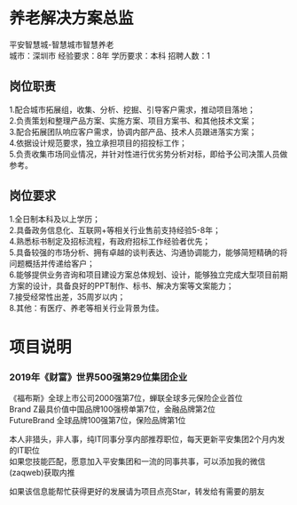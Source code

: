 # 养老解决方案总监
平安智慧城-智慧城市智慧养老  
城市：深圳市 经验要求：8年 学历要求：本科  招聘人数：1

## 岗位职责
1.配合城市拓展组，收集、分析、挖掘、引导客户需求，推动项目落地；   
2.负责策划和整理产品方案、实施方案、项目方案书、和其他技术文案；   
3.配合拓展团队响应客户需求，协调内部产品、技术人员跟进落实方案；   
4.依据设计规范要求，独立承担项目的招投标工作；   
5.负责收集市场同业情况，并针对性进行优劣势分析对标，即给予公司决策人员做参考。

## 岗位要求
1.全日制本科及以上学历；   
2.具备政务信息化、互联网+等相关行业售前支持经验5-8年；   
4.熟悉标书制定及招标流程，有政府招标工作经验者优先；   
5.具备较强的市场分析、拥有卓越的谈判表达、沟通协调能力，能够简短精确的将问题概括并传递给客户；   
6.能够提供业务咨询和项目建设方案总体规划、设计，能够独立完成大型项目前期方案的设计，具备良好的PPT制作、标书、解决方案等文案能力；   
7.接受经常性出差，35周岁以内；   
8.其他：有医疗、养老等相关行业背景为佳。

# 项目说明

### 2019年《财富》世界500强第29位集团企业
《福布斯》全球上市公司2000强第7位，蝉联全球多元保险企业首位  
Brand Z最具价值中国品牌100强榜单第7位，金融品牌第2位  
FutureBrand 全球品牌100强第7位，保险品牌第1位

本人非猎头，非人事，纯IT同事分享内部推荐职位，每天更新平安集团2个月内发的IT职位  
如果您技能匹配，愿意加入平安集团和一流的同事共事，可以添加我的微信(zaqweb)获取内推 

如果该信息能帮忙获得更好的发展请为项目点亮Star，转发给有需要的朋友




